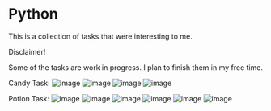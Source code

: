 # Python
 This is a collection of tasks that were interesting to me.

 Disclaimer!
 
 Some of the tasks are work in progress. I plan to finish them in my free time.
 
Candy Task:
![image](https://github.com/VeskoValov/Python/assets/72752458/35a00691-f6ac-4e60-a23d-ecb88c3cf286)
![image](https://github.com/VeskoValov/Python/assets/72752458/8eaa896d-21db-48df-9fa6-e36298b5d4ad)
![image](https://github.com/VeskoValov/Python/assets/72752458/dfe7b8b3-eb50-4c87-a56f-d7d5c04c7db4)
![image](https://github.com/VeskoValov/Python/assets/72752458/0c4100f6-9dbc-4441-bcf6-34b726d1b523)


Potion Task:
![image](https://github.com/VeskoValov/Python/assets/72752458/206daa10-62ff-47ec-9a6a-650855017f3f)
![image](https://github.com/VeskoValov/Python/assets/72752458/fe097360-4cb0-43dd-92ad-4e9677bc24de)
![image](https://github.com/VeskoValov/Python/assets/72752458/b3bfd110-9d00-485f-83ed-4f22d13daa77)
![image](https://github.com/VeskoValov/Python/assets/72752458/57e4de8b-00da-4a57-9bdc-bee8723ff8b4)
![image](https://github.com/VeskoValov/Python/assets/72752458/31835fa8-88e2-41d1-a6d3-4a1da2d50c6c)
![image](https://github.com/VeskoValov/Python/assets/72752458/66842ac2-e1b2-4750-8fe6-f42ef9f1efe4)







